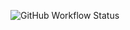 ![GitHub Workflow Status](https://img.shields.io/github/workflow/status/thititongumpun/th-covid-stats/Build%20and%20Deploy?logo=GitHub&style=for-the-badge)
